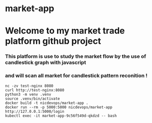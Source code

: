 # market-app


# Welcome to my market trade platform github project
### This platform is use to study the market flow by the use of candlestick graph with javascript
### and will scan all market for candlestick pattern reconition !



```
nc -zv test-nginx 8080
curl http://test-nginx:8080
python3 -m venv .venv
source .venv/bin/activate
docker build -t nicdevops/market-app .
docker run --rm -p 5000:5000 nicdevops/market-app
http://127.0.0.1:5000/login
kubectl exec -it market-app-9c56f549d-qkdzd -- bash
```
